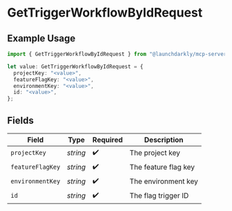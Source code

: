 # GetTriggerWorkflowByIdRequest

## Example Usage

```typescript
import { GetTriggerWorkflowByIdRequest } from "@launchdarkly/mcp-server/models/operations";

let value: GetTriggerWorkflowByIdRequest = {
  projectKey: "<value>",
  featureFlagKey: "<value>",
  environmentKey: "<value>",
  id: "<value>",
};
```

## Fields

| Field                | Type                 | Required             | Description          |
| -------------------- | -------------------- | -------------------- | -------------------- |
| `projectKey`         | *string*             | :heavy_check_mark:   | The project key      |
| `featureFlagKey`     | *string*             | :heavy_check_mark:   | The feature flag key |
| `environmentKey`     | *string*             | :heavy_check_mark:   | The environment key  |
| `id`                 | *string*             | :heavy_check_mark:   | The flag trigger ID  |